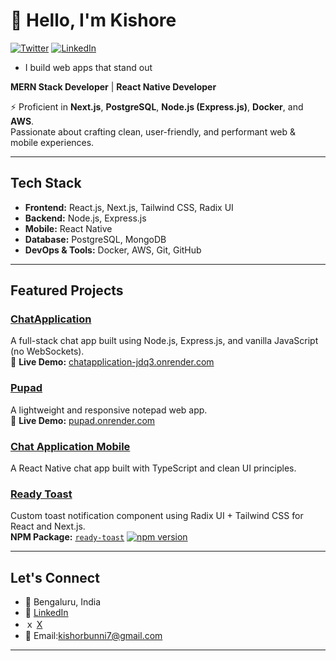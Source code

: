 # 👋 Hello, I'm Kishore

</div>
<a href="https://x.com/kishore_sv_7" target="__blank"><img src="https://img.shields.io/twitter/follow/kishore_sv_7?style=social" alt="Twitter"></a>
<a href="https://www.linkedin.com/in/kishore-sv-3253b9365/" target="_blank"><img src="https://img.shields.io/badge/LinkedIn-%230077B5.svg?&style=flat-square&logo=linkedin&logoColor=white" alt="LinkedIn"></a>
</a>
<br>

- I build web apps that stand out



**MERN Stack Developer** | **React Native Developer**

⚡ Proficient in **Next.js**, **PostgreSQL**, **Node.js (Express.js)**, **Docker**, and **AWS**.  
Passionate about crafting clean, user-friendly, and performant web & mobile experiences.

---

## Tech Stack

- **Frontend:** React.js, Next.js, Tailwind CSS, Radix UI
- **Backend:** Node.js, Express.js
- **Mobile:** React Native
- **Database:** PostgreSQL, MongoDB
- **DevOps & Tools:** Docker, AWS, Git, GitHub

---

## Featured Projects

### [ChatApplication](https://github.com/KishoreBunnny/ChatApplication)  
A full-stack chat app built using Node.js, Express.js, and vanilla JavaScript (no WebSockets).  
🔗 **Live Demo:** [chatapplication-jdq3.onrender.com](https://chatapplication-jdq3.onrender.com)

### [Pupad](https://github.com/KishoreBunnny/Pupad)  
A lightweight and responsive notepad web app.  
🔗 **Live Demo:** [pupad.onrender.com](https://pupad.onrender.com)

### [Chat Application Mobile](https://github.com/KishoreBunnny/chat-application-mobile)  
A React Native chat app built with TypeScript and clean UI principles.

### [Ready Toast](https://github.com/KishoreBunnny/ready-toast)  
Custom toast notification component using Radix UI + Tailwind CSS for React and Next.js.  
**NPM Package:** [`ready-toast`](https://www.npmjs.com/package/ready-toast)
[![npm version](https://img.shields.io/npm/v/ready-toast.svg)](https://www.npmjs.com/package/ready-toast)

---

## Let's Connect

- 📍 Bengaluru, India  
- 💼 [LinkedIn](https://www.linkedin.com/in/your-linkedin-profile)
- ｘ [X](https://x.com/kishore_sv_7/)
- 📧 Email:kishorbunni7@gmail.com

---
